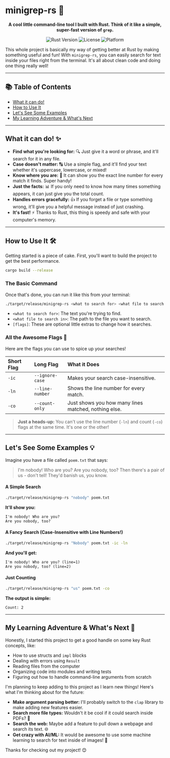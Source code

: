 # minigrep-rs 👋

<div align="center">

**A cool little command-line tool I built with Rust. Think of it like a simple, super-fast version of `grep`.**

</div>

<p align="center">
  <img src="https://img.shields.io/badge/rust-1.78.0-orange.svg" alt="Rust Version">
  <img src="https://img.shields.io/badge/license-MIT-blue.svg" alt="License">
  <img src="https://img.shields.io/badge/platform-cross--platform-lightgrey.svg" alt="Platform">
</p>

This whole project is basically my way of getting better at Rust by making something useful and fun! With `minigrep-rs`, you can easily search for text inside your files right from the terminal. It's all about clean code and doing one thing really well!

---

## 📚 Table of Contents
* [What it can do!](#what-it-can-do-)
* [How to Use It](#how-to-use-it-️)
* [Let's See Some Examples](#lets-see-some-examples-)
* [My Learning Adventure & What's Next](#my-learning-adventure--whats-next-)

---

## What it can do! ✨

* **Find what you're looking for:** 🔍 Just give it a word or phrase, and it'll search for it in any file.
* **Case doesn't matter:** 🔠 Use a simple flag, and it'll find your text whether it's uppercase, lowercase, or mixed!
* **Know where you are:** 📍 It can show you the exact line number for every match it finds. Super handy!
* **Just the facts:** 📊 If you only need to know how many times something appears, it can just give you the total count.
* **Handles errors gracefully:** 👍 If you forget a file or type something wrong, it'll give you a helpful message instead of just crashing.
* **It's fast!** ⚡️ Thanks to Rust, this thing is speedy and safe with your computer's memory.

---

## How to Use It 🛠️

Getting started is a piece of cake. First, you'll want to build the project to get the best performance.

```sh
cargo build --release
```

### The Basic Command

Once that's done, you can run it like this from your terminal:

```sh
./target/release/minigrep-rs <what to search for> <what file to search in> [flags]
```

* `<what to search for>`: The text you're trying to find.
* `<what file to search in>`: The path to the file you want to search.
* `[flags]`: These are optional little extras to change how it searches.

### All the Awesome Flags 🚩

Here are the flags you can use to spice up your searches!

| Short Flag | Long Flag         | What it Does                                                 |
| :--------- | :---------------- | :----------------------------------------------------------- |
| `-ic`      | `--ignore-case`   | Makes your search case-insensitive.                          |
| `-ln`      | `--line-number`   | Shows the line number for every match.                       |
| `-co`      | `--count-only`    | Just shows you how many lines matched, nothing else.         |

> **Just a heads-up:** You can't use the line number (`-ln`) and count (`-co`) flags at the same time. It's one or the other!

---

## Let's See Some Examples 💡

Imagine you have a file called `poem.txt` that says:

> I'm nobody! Who are you?
> Are you nobody, too?
> Then there's a pair of us - don't tell!
> They'd banish us, you know.

#### A Simple Search

```sh
./target/release/minigrep-rs "nobody" poem.txt
```

**It'll show you:**

```
I'm nobody! Who are you?
Are you nobody, too?
```

#### A Fancy Search (Case-Insensitive with Line Numbers!)

```sh
./target/release/minigrep-rs "Nobody" poem.txt -ic -ln
```

**And you'll get:**

```
I'm nobody! Who are you? (line=1)
Are you nobody, too? (line=2)
```

#### Just Counting

```sh
./target/release/minigrep-rs "us" poem.txt -co
```

**The output is simple:**

```
Count: 2
```

---

## My Learning Adventure & What's Next 🚀

Honestly, I started this project to get a good handle on some key Rust concepts, like:

* How to use structs and `impl` blocks
* Dealing with errors using `Result`
* Reading files from the computer
* Organizing code into modules and writing tests
* Figuring out how to handle command-line arguments from scratch

I'm planning to keep adding to this project as I learn new things! Here's what I'm thinking about for the future:

* **Make argument parsing better:** I'll probably switch to the `clap` library to make adding new features easier.
* **Search more file types:** Wouldn't it be cool if it could search inside PDFs? 📄
* **Search the web:** Maybe add a feature to pull down a webpage and search its text. 🌐
* **Get crazy with AI/ML:** It would be awesome to use some machine learning to search for text inside of images! 🤖

Thanks for checking out my project! 😊
